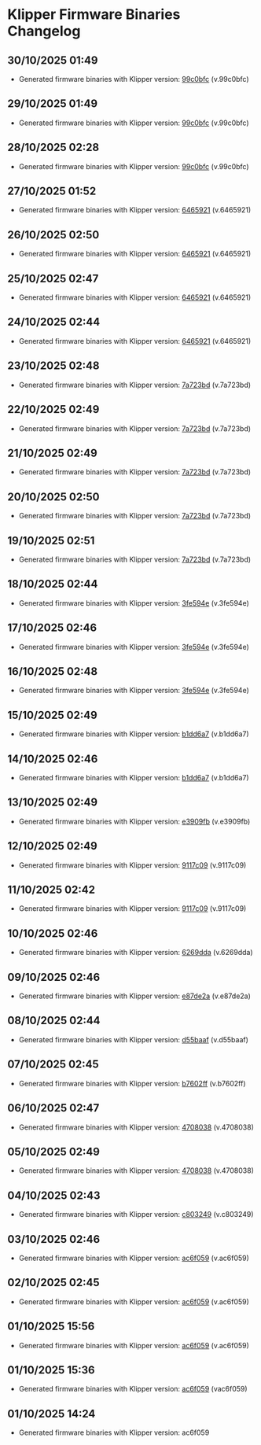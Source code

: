 # Klipper Firmware Binaries Changelog

## 30/10/2025 01:49
- Generated firmware binaries with Klipper version: [99c0bfc](https://github.com/Klipper3d/klipper/commit/99c0bfc) (v.99c0bfc)

## 29/10/2025 01:49
- Generated firmware binaries with Klipper version: [99c0bfc](https://github.com/Klipper3d/klipper/commit/99c0bfc) (v.99c0bfc)

## 28/10/2025 02:28
- Generated firmware binaries with Klipper version: [99c0bfc](https://github.com/Klipper3d/klipper/commit/99c0bfc) (v.99c0bfc)

## 27/10/2025 01:52
- Generated firmware binaries with Klipper version: [6465921](https://github.com/Klipper3d/klipper/commit/6465921) (v.6465921)

## 26/10/2025 02:50
- Generated firmware binaries with Klipper version: [6465921](https://github.com/Klipper3d/klipper/commit/6465921) (v.6465921)

## 25/10/2025 02:47
- Generated firmware binaries with Klipper version: [6465921](https://github.com/Klipper3d/klipper/commit/6465921) (v.6465921)

## 24/10/2025 02:44
- Generated firmware binaries with Klipper version: [6465921](https://github.com/Klipper3d/klipper/commit/6465921) (v.6465921)

## 23/10/2025 02:48
- Generated firmware binaries with Klipper version: [7a723bd](https://github.com/Klipper3d/klipper/commit/7a723bd) (v.7a723bd)

## 22/10/2025 02:49
- Generated firmware binaries with Klipper version: [7a723bd](https://github.com/Klipper3d/klipper/commit/7a723bd) (v.7a723bd)

## 21/10/2025 02:49
- Generated firmware binaries with Klipper version: [7a723bd](https://github.com/Klipper3d/klipper/commit/7a723bd) (v.7a723bd)

## 20/10/2025 02:50
- Generated firmware binaries with Klipper version: [7a723bd](https://github.com/Klipper3d/klipper/commit/7a723bd) (v.7a723bd)

## 19/10/2025 02:51
- Generated firmware binaries with Klipper version: [7a723bd](https://github.com/Klipper3d/klipper/commit/7a723bd) (v.7a723bd)

## 18/10/2025 02:44
- Generated firmware binaries with Klipper version: [3fe594e](https://github.com/Klipper3d/klipper/commit/3fe594e) (v.3fe594e)

## 17/10/2025 02:46
- Generated firmware binaries with Klipper version: [3fe594e](https://github.com/Klipper3d/klipper/commit/3fe594e) (v.3fe594e)

## 16/10/2025 02:48
- Generated firmware binaries with Klipper version: [3fe594e](https://github.com/Klipper3d/klipper/commit/3fe594e) (v.3fe594e)

## 15/10/2025 02:49
- Generated firmware binaries with Klipper version: [b1dd6a7](https://github.com/Klipper3d/klipper/commit/b1dd6a7) (v.b1dd6a7)

## 14/10/2025 02:46
- Generated firmware binaries with Klipper version: [b1dd6a7](https://github.com/Klipper3d/klipper/commit/b1dd6a7) (v.b1dd6a7)

## 13/10/2025 02:49
- Generated firmware binaries with Klipper version: [e3909fb](https://github.com/Klipper3d/klipper/commit/e3909fb) (v.e3909fb)

## 12/10/2025 02:49
- Generated firmware binaries with Klipper version: [9117c09](https://github.com/Klipper3d/klipper/commit/9117c09) (v.9117c09)

## 11/10/2025 02:42
- Generated firmware binaries with Klipper version: [9117c09](https://github.com/Klipper3d/klipper/commit/9117c09) (v.9117c09)

## 10/10/2025 02:46
- Generated firmware binaries with Klipper version: [6269dda](https://github.com/Klipper3d/klipper/commit/6269dda) (v.6269dda)

## 09/10/2025 02:46
- Generated firmware binaries with Klipper version: [e87de2a](https://github.com/Klipper3d/klipper/commit/e87de2a) (v.e87de2a)

## 08/10/2025 02:44
- Generated firmware binaries with Klipper version: [d55baaf](https://github.com/Klipper3d/klipper/commit/d55baaf) (v.d55baaf)

## 07/10/2025 02:45
- Generated firmware binaries with Klipper version: [b7602ff](https://github.com/Klipper3d/klipper/commit/b7602ff) (v.b7602ff)

## 06/10/2025 02:47
- Generated firmware binaries with Klipper version: [4708038](https://github.com/Klipper3d/klipper/commit/4708038) (v.4708038)

## 05/10/2025 02:49
- Generated firmware binaries with Klipper version: [4708038](https://github.com/Klipper3d/klipper/commit/4708038) (v.4708038)

## 04/10/2025 02:43
- Generated firmware binaries with Klipper version: [c803249](https://github.com/Klipper3d/klipper/commit/c803249) (v.c803249)

## 03/10/2025 02:46
- Generated firmware binaries with Klipper version: [ac6f059](https://github.com/Klipper3d/klipper/commit/ac6f059) (v.ac6f059)

## 02/10/2025 02:45
- Generated firmware binaries with Klipper version: [ac6f059](https://github.com/Klipper3d/klipper/commit/ac6f059) (v.ac6f059)

## 01/10/2025 15:56
- Generated firmware binaries with Klipper version: [ac6f059](https://github.com/Klipper3d/klipper/commit/ac6f059) (v.ac6f059)

## 01/10/2025 15:36
- Generated firmware binaries with Klipper version: [ac6f059](https://github.com/Klipper3d/klipper/commit/ac6f059) (vac6f059)

## 01/10/2025 14:24
- Generated firmware binaries with Klipper version: ac6f059

